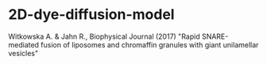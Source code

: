 # 2D-dye-diffusion-model
Witkowska A. &amp; Jahn R., Biophysical Journal (2017) "Rapid SNARE-mediated fusion of liposomes and chromaffin granules with giant unilamellar vesicles"
